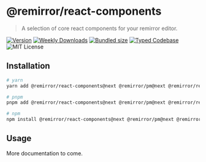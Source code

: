 # @remirror/react-components

> A selection of core react components for your remirror editor.

[![Version][version]][npm] [![Weekly Downloads][downloads-badge]][npm] [![Bundled size][size-badge]][size] [![Typed Codebase][typescript]](./src/index.ts) ![MIT License][license]

[version]: https://flat.badgen.net/npm/v/@remirror/react-components
[npm]: https://npmjs.com/package/@remirror/react-components
[license]: https://flat.badgen.net/badge/license/MIT/purple
[size]: https://bundlephobia.com/result?p=@remirror/react-components
[size-badge]: https://flat.badgen.net/bundlephobia/minzip/@remirror/react-components
[typescript]: https://flat.badgen.net/badge/icon/TypeScript?icon=typescript&label
[downloads-badge]: https://badgen.net/npm/dw/@remirror/react-components/red?icon=npm

## Installation

```bash
# yarn
yarn add @remirror/react-components@next @remirror/pm@next @remirror/react@next

# pnpm
pnpm add @remirror/react-components@next @remirror/pm@next @remirror/react@next

# npm
npm install @remirror/react-components@next @remirror/pm@next @remirror/react@next
```

## Usage

More documentation to come.
